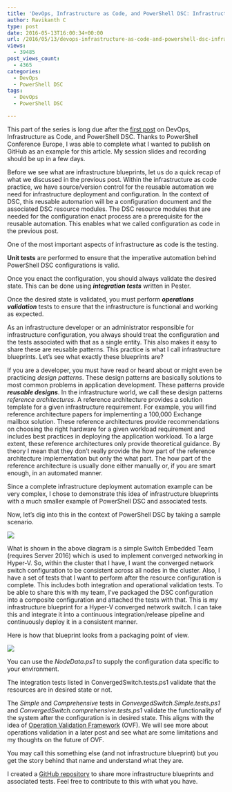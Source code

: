 ```yaml
---
title: 'DevOps, Infrastructure as Code, and PowerShell DSC: Infrastructure Blueprints'
author: Ravikanth C
type: post
date: 2016-05-13T16:00:34+00:00
url: /2016/05/13/devops-infrastructure-as-code-and-powershell-dsc-infrastructure-blueprints/
views:
  - 39485
post_views_count:
  - 4365
categories:
  - DevOps
  - PowerShell DSC
tags:
  - DevOps
  - PowerShell DSC

---
```

This part of the series is long due after the [first post][1] on DevOps, Infrastructure as Code, and PowerShell DSC. Thanks to PowerShell Conference Europe, I was able to complete what I wanted to publish on GitHub as an example for this article. My session slides and recording should be up in a few days.

Before we see what are infrastructure blueprints, let us do a quick recap of what we discussed in the previous post. Within the infrastructure as code practice, we have source/version control for the reusable automation we need for infrastructure deployment and configuration. In the context of DSC, this reusable automation will be a configuration document and the associated DSC resource modules. The DSC resource modules that are needed for the configuration enact process are a prerequisite for the reusable automation. This enables what we called configuration as code in the previous post.

One of the most important aspects of infrastructure as code is the testing.

**Unit tests** are performed to ensure that the imperative automation behind PowerShell DSC configurations is valid.

Once you enact the configuration, you should always validate the desired state. This can be done using **_integration tests_** written in Pester.

Once the desired state is validated, you must perform **_operations validation_** tests to ensure that the infrastructure is functional and working as expected.

As an infrastructure developer or an administrator responsible for infrastructure configuration, you always should treat the configuration and the tests associated with that as a single entity. This also makes it easy to share these are reusable patterns. This practice is what I call infrastructure blueprints. Let&#8217;s see what exactly these blueprints are?

If you are a developer, you must have read or heard about or might even be practicing _design patterns_. These design patterns are basically solutions to most common problems in application development. These patterns provide **_reusable designs_**. In the infrastructure world, we call these design patterns _reference architectures_. A reference architecture provides a solution template for a given infrastructure requirement. For example, you will find reference architecture papers for implementing a 100,000 Exchange mailbox solution. These reference architectures provide recommendations on choosing the right hardware for a given workload requirement and includes best practices in deploying the application workload. To a large extent, these reference architectures only provide theoretical guidance. By theory I mean that they don&#8217;t really provide the how part of the reference architecture implementation but only the what part. The how part of the reference architecture is usually done either manually or, if you are smart enough, in an automated manner.

Since a complete infrastructure deployment automation example can be very complex, I chose to demonstrate this idea of infrastructure blueprints with a much smaller example of PowerShell DSC and associated tests.

Now, let&#8217;s dig into this in the context of PowerShell DSC by taking a sample scenario.

![](/images/iac1.png)

What is shown in the above diagram is a simple Switch Embedded Team (requires Server 2016) which is used to implement converged networking in Hyper-V. So, within the cluster that I have, I want the converged network switch configuration to be consistent across all nodes in the cluster. Also, I have a set of tests that I want to perform after the resource configuration is complete. This includes both integration and operational validation tests. To be able to share this with my team, I&#8217;ve packaged the DSC configuration into a composite configuration and attached the tests with that. This is my infrastructure blueprint for a Hyper-V converged network switch. I can take this and integrate it into a continuous integration/release pipeline and continuously deploy it in a consistent manner.

Here is how that blueprint looks from a packaging point of view.

![](/images/iac2.png)

You can use the _NodeData.ps1_ to supply the configuration data specific to your environment.

The integration tests listed in ConvergedSwitch.tests.ps1 validate that the resources are in desired state or not.

The _Simple_ and _Comprehensive_ tests in _ConvergedSwitch.Simple.tests.ps1_ and _ConvergedSwitch.comprehensive.tests.ps1_ validate the functionality of the system after the configuration is in desired state. This aligns with the idea of [Operation Validation Framework][2] (OVF). We will see more about operations validation in a later post and see what are some limitations and my thoughts on the future of OVF.

You may call this something else (and not infrastructure blueprint) but you get the story behind that name and understand what they are.

I created a [GitHub repository][3] to share more infrastructure blueprints and associated tests. Feel free to contribute to this with what you have.

[1]: http://powershellmagazine.com/2016/01/05/devops-infrastructure-as-code-and-powershell-dsc-the-introduction/
[2]: https://github.com/PowerShell/Operation-Validation-Framework
[3]: https://github.com/rchaganti/InfraBlueprints